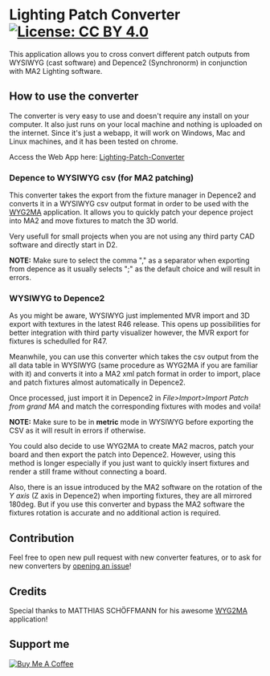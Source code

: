# Lighting Patch Converter [![License: CC BY 4.0](http://www.wtfpl.net/wp-content/uploads/2012/12/wtfpl-badge-4.png)](http://www.wtfpl.net/)

This application allows you to cross convert different patch outputs from WYSIWYG (cast software) and Depence2 (Synchronorm) in conjunction with MA2 Lighting software.

## How to use the converter
The converter is very easy to use and doesn't require any install on your computer. It also just runs on your local machine and nothing is uploaded on the internet.
Since it's just a webapp, it will work on Windows, Mac and Linux machines, and it has been tested on chrome.

Access the Web App here: [Lighting-Patch-Converter](https://lucasmaurice.github.io/Lighting-Patch-Converter/)

### Depence to WYSIWYG csv (for MA2 patching)
This converter takes the export from the fixture manager in Depence2 and converts it in a WYSIWYG csv output format in order to be used with the [WYG2MA](https://www.mschoeffmann.com/tools/wyg2gma-converter/) application.
It allows you to quickly patch your depence project into MA2 and move fixtures to match the 3D world.

Very usefull for small projects when you are not using any third party CAD software and directly start in D2.

**NOTE:**
Make sure to select the comma "," as a separator when exporting from depence as it usually selects ";" as the default choice and will result in errors.

### WYSIWYG to Depence2
As you might be aware, WYSIWYG just implemented MVR import and 3D export with textures in the latest R46 release. This opens up possibilities for better integration with third party visualizer however, the MVR export for fixtures is schedulled for R47.

Meanwhile, you can use this converter which takes the csv output from the all data table in WYSIWYG (same procedure as WYG2MA if you are familiar with it) and converts it into a MA2 xml patch format in order to import, place and patch fixtures almost automatically in Depence2.

Once processed, just import it in Depence2 in *File>Import>Import Patch from grand MA* and match the corresponding fixtures with modes and voila! 

**NOTE:**
Make sure to be in **metric** mode in WYSIWYG before exporting the CSV as it will result in errors if otherwise.

You could also decide to use WYG2MA to create MA2 macros, patch your board and then export the patch into Depence2. However, using this method is longer especially if you just want to quickly insert fixtures and render a still frame without connecting a board.

Also, there is an issue introduced by the MA2 software on the rotation of the *Y axis* (Z axis in Depence2) when importing fixtures, they are all mirrored 180deg. But if you use this converter and bypass the MA2 software the fixtures rotation is accurate and no additional action is required.

## Contribution
Feel free to open new pull request with new converter features, or to ask for new converters by [opening an issue](https://github.com/lucasmaurice/Lighting-Patch-Converter/issues)! 

## Credits
Special thanks to MATTHIAS SCHÖFFMANN for his awesome [WYG2MA](https://www.mschoeffmann.com/tools/wyg2gma-converter/) application!

## Support me
[![Buy Me A Coffee](https://cdn.buymeacoffee.com/buttons/v2/default-yellow.png)](https://www.buymeacoffee.com/justesonic)

